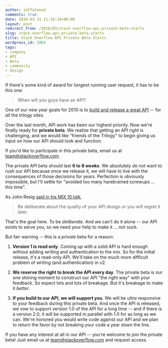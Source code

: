 ```yaml
---
author: jeffatwood
comments: true
date: 2010-03-31 11:18:14+00:00
layout: post
redirect_from: /2010/03/stack-overflow-api-private-beta-starts
slug: stack-overflow-api-private-beta-starts
title: Stack Overflow API Private Beta Starts
wordpress_id: 2864
tags:
- company
- API
- Beta
- community
- design
---
```



If there's some kind of award for longest running user request, it has to be this one:





<blockquote>
When will you guys have an API?
</blockquote>





One of our new year goals for 2010 is to [build and release a great API](http://blog.stackoverflow.com/2010/01/what-would-a-stack-overflow-api-look-like/) -- for _all_ the trilogy sites.



Over the last month, API work has been our highest priority. Now we're finally ready for **private beta**. We realize that getting an API right is challenging, and we would like "friends of the Trilogy" to begin giving us input on how our API should look and function.



If you'd like to participate in this private beta, email us at [team@stackoverflow.com](mailto:team@stackoverflow.com).



The private API beta should last **6 to 8 weeks**. We absolutely _do not_ want to rush our API because once we release it, we will have to live with the consequences of those decisions for years. Perfection is obviously impossible, but I'll settle for "avoided too many harebrained screwups ... this time".



As John Resig [said in his MIX 10 talk](http://live.visitmix.com/MIX10/Sessions/EX36),





<blockquote>
Be deliberate about the quality of your API design or you will regret it later.
</blockquote>





That's the goal here. To be _deliberate_. And we can't do it alone -- our API exists to serve you, so we need your help to make it ... not suck.



But fair warning -- this is a _private_ beta for a reason:







  1. **Version 1 is read only**. Coming up with a solid API is hard enough without adding writing and authentication to the mix. So for the initial release, it's a read-only API. We'll take on the much more difficult problem of writing (and authentication) in v2.

  2. **We reserve the right to break the API every day**. The private beta is our one shining moment to construct our API "the right way" with your feedback. So expect lots and lots of breakage. But it's breakage to make it _better_.

  3. **If you build to our API, we will support you**. We will be _ultra_ responsive to your feedback during this private beta. And once the API is released, we vow to support version 1.0 of the API for a long time -- and if there is a version 2.0, it will be supported in parallel with 1.0 for as long as we can. We're honored you would write code against our API and we plan to return the favor by not breaking your code a year down the line.




If you have any interest at all in our API -- you're welcome to join the private beta! Just email us at [team@stackoverflow.com](mailto:team@stackoverflow.com) and request access.

